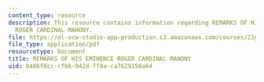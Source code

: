 ```yaml
---
content_type: resource
description: This resource contains information regarding REMARKS OF HIS EMINENCE
  ROGER CARDINAL MAHONY.
file: https://ol-ocw-studio-app-production.s3.amazonaws.com/courses/21g-704-spanish-iv-spring-2005/0486f0cccfb6942dff0aca7629156a64_MIT21G_704S05_mahony-cardi.pdf
file_type: application/pdf
resourcetype: Document
title: REMARKS OF HIS EMINENCE ROGER CARDINAL MAHONY
uid: 0486f0cc-cfb6-942d-ff0a-ca7629156a64
---
```

